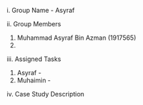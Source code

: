 i. 
Group Name - Asyraf

ii. Group Members
1. Muhammad Asyraf Bin Azman (1917565)
2. 

iii. Assigned Tasks
1. Asyraf - 
2. Muhaimin - 

iv. Case Study Description

